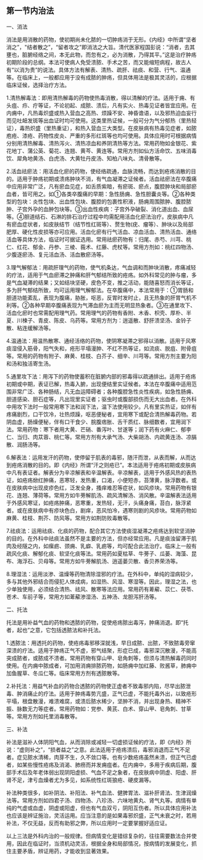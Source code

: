 ## 第一节内治法

一、消法

消法是用消散的药物，使初期尚未化脓的一切肿疡消于无形。《内经》中所谓“坚者消之”，"结者散之”，“留者攻之”即消法之大旨。清代医家程国彭说：“消者，去其壅也，脏腑经络之间，本无此物，而忽有之，必为消散，乃得其平。”这是治疗肿疡初期阶段的总纲。本法可使病人免受溃脓、手术之苦，而又能缩短病程，故古人有“以消为贵”的说法。具体方法有解表、清热、疏肝、祛痰、和营、行气、温通等。在临床上，一般都应用于没有成脓的肿疡，但具体用法是极其灵活的，应根据临床证候，选择治疗方法。

1.清热解毒法：即用清热解毒的药物使热毒消散，得以清解的疗法。适用于痈、有头疽、疖、疔等证，不论初起、成脓、溃后，凡有实火、热毒见证者皆宜应用。在内痈中，凡热毒炽盛或热入营血之高热、烦躁不安、神昏谵语，以及邪热迫血妄行而见吐衄发斑等出血证时均可使用。这类里热证候，一般可分为气分郁热（里热轻证），毒热炽盛（里热重证），和热入营血三大类型。在皮肤病有热毒见症者，如脓庖疮、漆疮、药物性皮炎、严重的多形红斑等也均可使用。具体应用时可根据病情分别用清热解毒、清热泻火、清热凉血和养阴清热等方法。常用药物如金银花、紫花地丁、蒲公英、菊花、连翘、黄芩、黄连等。常用方剂如仙方活命饮、五味消毒饮、犀角地黄汤、白虎汤、大黄牡丹皮汤、知柏八味丸、清骨散等。

2.活血祛瘀法：用活血化瘀的药物，使经络疏通，血脉流畅，而达到疮疡消散的目的。适用于肿疡初期或溃疡肿块不消，有气血凝滞之证候者。活血祛瘀法在卒腹痛中应用非常广泛，凡有瘀血见症，如舌质紫暗，有瘀斑、瘀点，腹腔肿块和局部瘀血者，皆可用之。如①各类卒腹痛的早期：急性肠痈、急性胆囊炎等。②各种类型的包块：炎性包块、出血性包块、腹腔的包裹性积液，肠痈周围脓肿、腹腔脓肿、子宫外孕的血肿包块等。③出血性疾病：子宫外孕破裂、消化道出血、血尿等。④胆道结石、石淋的排石治疗过程中均需配用活血化瘀法治疗。皮肤病中凡有瘀血症状者，如皮肤结节（结节性红斑等）、赘生物(疣、瘤等）、肿块以及局部肥厚、硬化性皮损等亦可应用。活血化瘀有行气活血、凉血活血、清热活血、通络活血等具体方法，临证时可据证选用。常用祛瘀药物有：归尾、赤芍、川芎、桃仁、红花、郁金、丹参、三棱、莪术、红藤、虎杖等。常用方剂如：桃红四物汤、少腹逐瘀汤、复元活血汤、活血散瘀汤等。

3.理气解郁法：用疏肝理气的药物，使气机条达，气血调和而肿块消散，疼痛减轻的疗法，适用于气血瘀滞之肿痛和肝气郁结所致的疮疡。如外科常见的肿与瘤，多是气血凝滞的结果；又如结块坚硬，皮色不变，推之活动，能随喜怒而消长等证，多为肝气郁结所致，均可运用理气解郁法。在卒腹痛中，本法常用于：①胃肠和胆道功能紊乱，表现为腹痛，胁胀，呕恶，反胃时发时止，且无热象的肝胃气机不利等。②各种早期卒腹痛表现为气滞血瘀为主而无明显热象者。③在通里攻下、活血化瘀时也常需配用理气药。常用理气的药物有香附、木香、枳壳、厚朴、半夏、川楝子、青皮、陈皮、乌药等。常用方剂为：逍遥散、舒肝溃坚汤、金铃子散、粘连缓解汤等。

4.温通法：用温热散寒、通经活络的药物，使阴寒凝滞之邪得以消散。适用于风寒痰湿侵入筋骨，阳气失和，疮形平塌漫肿、不红不热等证，如流痰、脱疽、附骨疽等。常用的药物有附子、麻黄、桂枝、白芥子、细辛、川芎等。常用方剂主要为阳和汤和独活寄生汤。

5.通里攻下法：用泻下的药物使蓄积在脏腑内部的邪毒得以疏通排出。适用于疮疡初期或中期，表证已解，热毒入腑，出现便结里实证候者。本法在卒腹痛中适用范围非常广泛、各种肠结，凡无血运障碍者；各种腹腔急性炎性疾病，如急性肠痈、胆道感染、胆石症等，凡出现里实证者；驱虫时或腹部损伤而无大出血者。在外科中用攻下法时一般常用寒下法和润下法，温下法使用较少。凡有里实热证，如伴有疼痛剧烈，口干饮冷，壮热烦躁，呕恶便秘者，宜用寒下或配合清热解毒药物。若阴血虚，肠燥便秘，伴有口干食少、脘腹痞胀、舌干质红、脉细数者，宜用润下法。常用药物：寒下者用大黄、芒硝、番泻叶、甘遂等；润下药有火麻仁、郁李仁、当归、肉苁蓉、桃仁等。常用方剂有大承气汤、大柴胡汤、内疏黄连汤、凉膈散、润肠汤等。

6.解表法：运用发汗的药物，使停留于肌表的毒邪，随汗而泄，从表而解，从而达到疮疡消散的目的。即《内经》所谓“汗之则疮已”。本法适用于疮疡初期或皮肤病中凡有表证者。解表分为辛凉解表和辛温解表。辛凉解表，适用于外感风热的表热证，如疮疡焮红肿痛，恶寒轻，发热重，口渴，小便短赤，苔薄黄，脉浮数者。或在皮肤病中出现皮疹色红，泛发全身，搔痒难忍等症状，如风疹块。常用药物有银花、连翘、薄荷等。常用方如牛蒡解肌汤、疏风清解汤、消风散。辛温解表法适用于外感风寒证，如疮疡肿痛，恶寒重，发热轻，无汗，头痛身痛，苔白，脉浮紧者。或在皮肤病中有疹块色白，剧痒，恶风怕冷，遇寒则剧的风疹块。常用药物如麻黄、桂枝、荆芥、防风等。常用方如荆防败毒散等。

7.祛痰法：运用祛痰、化痰的药物，配合其它方法使痰湿凝滞之疮疡达到软坚消肿的目的。在外科中祛痰法虽然不是主要的方法，但亦经常应用。凡是痰浊留滞于肌肉及经隧之内，如瘰疬、颈痈、乳癖、乳疬等，均可配合此法治疗。临床上一般有疏风化痰、解郁化痰、软坚化痰等法。常用药如夏枯草、牛蒡子、瓜蒌、海藻、昆布、海浮石、贝母等。常用方如牛蒡解肌汤、逍遥蒌贝散、香贝养荣汤等。

8.理湿法：运用淡渗、温燥等药物清除湿邪的疗法。在外科中，单纯的湿病较少，多与其他外邪结合而侵犯人体成病，如湿热、风湿、寒湿等。因此，理湿之法，也少单独使用，必须结合清热、祛风、散寒等法应用。常用药有萆薢、苡仁、茯苓、苍术、车前子等，常用方如萆薢渗湿汤、五神汤、龙胆泻肝汤等。

二、托法

托法是用补益气血的药物和透脓的药物，促使疮疡脓出毒泻，肿痛消退。即“托者，起也”之意，它包括透脓法和补托法。

1.透脓法：用透托的药物，使疮疡毒邪移深就浅，早日成脓、出脓，不致脓毒旁窜深溃的疗法。适用于肿疡正气不虚，邪气结聚，形症已成，毒邪深沉散漫，不能高突成脓者，或脓成不溃者。常用药物有穿山甲、皂角刺等，但须与清热解毒药同时使用。在内痈中脓成者，可加用消痈排脓药物，如肠痈中加红藤、败酱草，肺痈中加鱼腥草、冬瓜仁等。临床常用方剂有透脓散等。

2.补托法：用益气补血的药物合透脓的药物使正虚者不致毒邪内陷，尽早出脓泄毒、肿消痛止的疗法。适用于肿疡毒势亢盛，正气已虚，不能托毒外出，以致疮形平塌，根盘散漫，难溃难腐，或溃后脓水稀少，坚肿不消，并出现身热、精神不振、脉数无力等症者。常用药物如：党参、黄芪、白术、穿山甲、皂角刺、甘草等。常用方剂如托里消毒散等。

三、补法

补法是滋补人体阴阳气血，从而消除或减轻一切虚损证候的疗法，即《内经》所说：“虚则补之”，“损者益之”之意。此法适用于疮疡溃后，毒邪消退而正气不足者。症见脓水清稀，肉芽不生，久不敛口等。也有少数疮疡虽然未溃，但正气已虚者，如某些慢性疮疡及消渴、肺痨而并发痈疽者。在内痈中，多用于疾病后期，腹部手术后及年老体弱出现阴阳虚损、气血不足之象者，在皮肤病中阴虚、阳虚、肝肾不足，津亏血燥者尤为多见，如系统性红斑狼疮、硬皮漏等。

补法种类很多，如补阴法、补阳法、补气血法、健脾胃法、滋补肝肾法、生津润燥法等。常用方剂如四君子汤、四物汤、八珍汤、六味地黄丸、肾气丸等。病情有单纯的气虚或血虚，阴虚或阳虚，但也有气血双亏，阴阳互伤者。所以具体应用补法也应该是辨证施治，灵活运用。应当注意的是如果毒邪炽盛，正气未衰之时，若用补法，不仅无益，反而有助邪之弊，所以应用时一定要掌握好适应证。

以上三法是外科内治的一般规律。但病情变化是错综复杂的，往往需要数法合并使用，因此在临证时，当须机动灵活，根据全身和局部情况，按病情的发展变化，抓住主要矛盾，辨证用药，才能收到显著效果。

